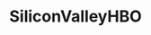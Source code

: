 ---
title: SiliconValleyHBO
crosslinks:
- ethtrader
- IAmA
- pics
- ethereum
- Virtual_Reality
- HighQualityGifs
- UNBGBBIIVCHIDCTIICBG
- xkcd
- zeronet
- wholesomememes
- funkopop
- SelfDrivingCars
- LaVeyan_Satanism
- See_Food
- videos
- '2013'
- mememarket
- StonerCringe
---